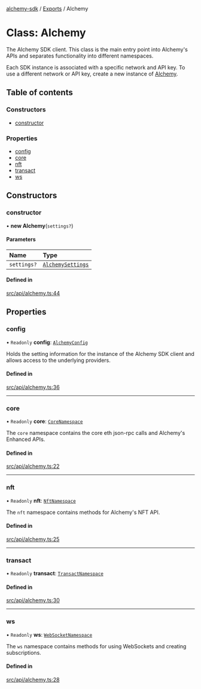 [alchemy-sdk](../README.md) / [Exports](../modules.md) / Alchemy

# Class: Alchemy

The Alchemy SDK client. This class is the main entry point into Alchemy's
APIs and separates functionality into different namespaces.

Each SDK instance is associated with a specific network and API key. To use a
different network or API key, create a new instance of [Alchemy](Alchemy.md).

## Table of contents

### Constructors

- [constructor](Alchemy.md#constructor)

### Properties

- [config](Alchemy.md#config)
- [core](Alchemy.md#core)
- [nft](Alchemy.md#nft)
- [transact](Alchemy.md#transact)
- [ws](Alchemy.md#ws)

## Constructors

### constructor

• **new Alchemy**(`settings?`)

#### Parameters

| Name | Type |
| :------ | :------ |
| `settings?` | [`AlchemySettings`](../interfaces/AlchemySettings.md) |

#### Defined in

[src/api/alchemy.ts:44](https://github.com/alchemyplatform/alchemy-sdk-js/blob/145ea50/src/api/alchemy.ts#L44)

## Properties

### config

• `Readonly` **config**: [`AlchemyConfig`](AlchemyConfig.md)

Holds the setting information for the instance of the Alchemy SDK client
and allows access to the underlying providers.

#### Defined in

[src/api/alchemy.ts:36](https://github.com/alchemyplatform/alchemy-sdk-js/blob/145ea50/src/api/alchemy.ts#L36)

___

### core

• `Readonly` **core**: [`CoreNamespace`](CoreNamespace.md)

The `core` namespace contains the core eth json-rpc calls and Alchemy's
Enhanced APIs.

#### Defined in

[src/api/alchemy.ts:22](https://github.com/alchemyplatform/alchemy-sdk-js/blob/145ea50/src/api/alchemy.ts#L22)

___

### nft

• `Readonly` **nft**: [`NftNamespace`](NftNamespace.md)

The `nft` namespace contains methods for Alchemy's NFT API.

#### Defined in

[src/api/alchemy.ts:25](https://github.com/alchemyplatform/alchemy-sdk-js/blob/145ea50/src/api/alchemy.ts#L25)

___

### transact

• `Readonly` **transact**: [`TransactNamespace`](TransactNamespace.md)

#### Defined in

[src/api/alchemy.ts:30](https://github.com/alchemyplatform/alchemy-sdk-js/blob/145ea50/src/api/alchemy.ts#L30)

___

### ws

• `Readonly` **ws**: [`WebSocketNamespace`](WebSocketNamespace.md)

The `ws` namespace contains methods for using WebSockets and creating subscriptions.

#### Defined in

[src/api/alchemy.ts:28](https://github.com/alchemyplatform/alchemy-sdk-js/blob/145ea50/src/api/alchemy.ts#L28)
